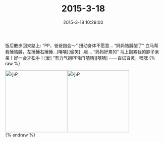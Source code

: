﻿---
title: "2015-3-18"
date: 2015-3-18 10:29:00
tags:
categories: 妈妈
---
饭后散步回来路上:
“PP，爸爸抱会～” 扭动身体不愿意...
“妈妈胳膊酸了” 立马帮我捶胳膊，左捶捶右捶捶...[嘻嘻][偷笑] ..呃...
“妈妈好累的” 马上抱紧我的脖子亲亲！好一会才松手！[爱]
“有力气抱PP啦”[嘻嘻][嘻嘻]
——百试百灵，嘿嘿
{% raw %}
<div style="width:500 px">
<div style="float:left; width:100 px"><img src="/images/微信图片_20171011084539.jpg" width="200" alt="小P"></div>
<div style="float:left; width:100 px"><img src="/images/微信图片_20171011084555.jpg" width="200" alt="小P"></div>
<div style="clear:both"></div>
</div>
{% endraw %}